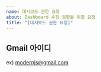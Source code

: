 ```yaml
---
name: 대시보드 권한 요청
about: Dashboard 수정 권한을 위한 요청
title: "[대시보드 권한 요청]"
---
```


## Gmail 아이디
ex) modernjs@gmail.com


